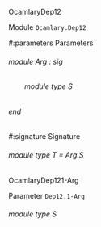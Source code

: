 OcamlaryDep12

 Module  `` Ocamlary.Dep12 `` 

#:parameters  Parameters


<a id="argument-1-Arg"></a>
###### module Arg : sig

<a id="module-type-S"></a>
###### &nbsp; &nbsp; &nbsp; &nbsp; module type S



###### end




#:signature  Signature


<a id="module-type-T"></a>
###### module type T = Arg.S


OcamlaryDep121-Arg

 Parameter  `` Dep12.1-Arg `` 
<a id="module-type-S"></a>
###### module type S

